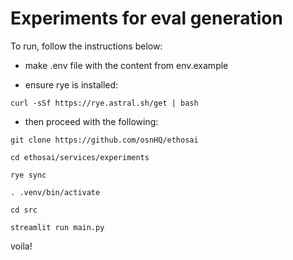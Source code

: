 # Experiments for eval generation

To run, follow the instructions below:

- make .env file with the content from env.example

- ensure rye is installed:

`curl -sSf https://rye.astral.sh/get | bash`

- then proceed with the following:

```
git clone https://github.com/osnHQ/ethosai

cd ethosai/services/experiments

rye sync

. .venv/bin/activate

cd src

streamlit run main.py
```

voila!
